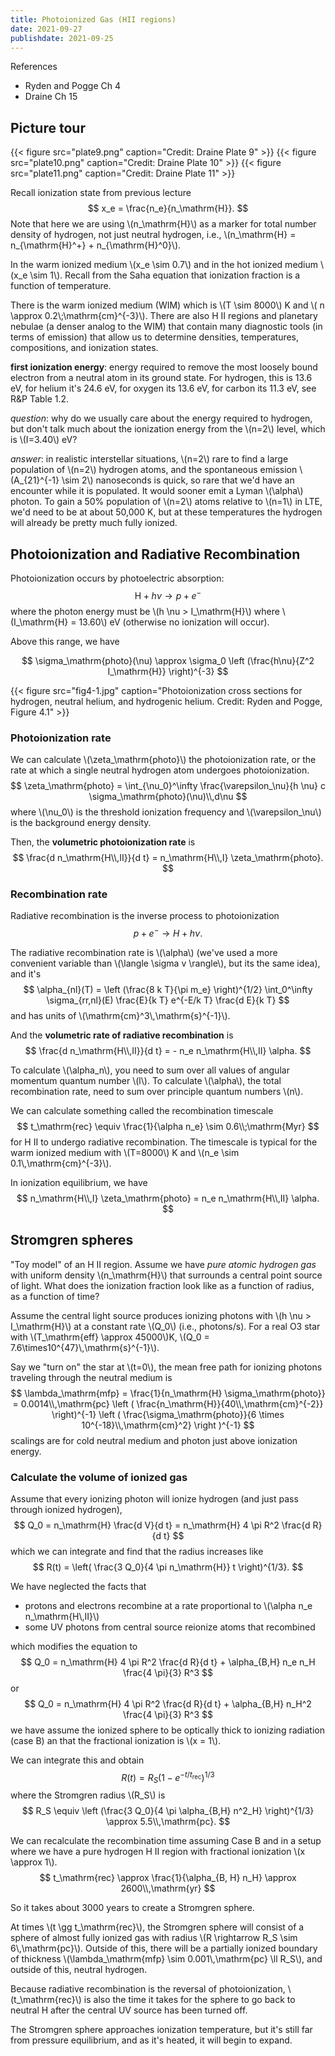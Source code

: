 ```yaml
---
title: Photoionized Gas (HII regions)
date: 2021-09-27
publishdate: 2021-09-25
---
```


References
* Ryden and Pogge Ch 4
* Draine Ch 15

## Picture tour
{{< figure src="plate9.png" caption="Credit: Draine Plate 9" >}}
{{< figure src="plate10.png" caption="Credit: Draine Plate 10" >}}
{{< figure src="plate11.png" caption="Credit: Draine Plate 11" >}}

Recall ionization state from previous lecture
$$
x_e = \frac{n_e}{n_\mathrm{H}}.
$$
Note that here we are using \\(n_\mathrm{H}\\) as a marker for total number density of hydrogen, not just neutral hydrogen, i.e., \\(n_\mathrm{H} = n_{\mathrm{H}^+} + n_{\mathrm{H}^0}\\).

In the warm ionized medium \\(x_e \sim 0.7\\) and in the hot ionized medium \\(x_e \sim 1\\). Recall from the Saha equation that ionization fraction is a function of temperature.

There is the warm ionized medium (WIM) which is \\(T \sim 8000\\) K and \\( n \approx 0.2\\;\mathrm{cm}^{-3}\\). 
There are also H II regions and planetary nebulae (a denser analog to the WIM) that contain many diagnostic tools (in terms of emission) that allow us to determine densities, temperatures, compositions, and ionization states.

**first ionization energy**: energy required to remove the most loosely bound electron from a neutral atom in its ground state. For hydrogen, this is 13.6 eV, for helium it's 24.6 eV, for oxygen its 13.6 eV, for carbon its 11.3 eV, see R&P Table 1.2.

*question*: why do we usually care about the energy required to hydrogen, but don't talk much about the ionization energy from the \\(n=2\\) level, which is \\(I=3.40\\) eV? 

*answer*: in realistic interstellar situations, \\(n=2\\) rare to find a large population of \\(n=2\\) hydrogen atoms, and the spontaneous emission \\(A_{21}^{-1} \sim 2\\) nanoseconds is quick, so rare that we'd have an encounter while it is populated. It would sooner emit a Lyman \\(\alpha\\) photon. To gain a 50% population of \\(n=2\\) atoms relative to \\(n=1\\) in LTE, we'd need to be at about 50,000 K, but at these temperatures the hydrogen will already be pretty much fully ionized.

## Photoionization and Radiative Recombination

Photoionization occurs by photoelectric absorption:
$$
\mathrm{H} + h \nu \rightarrow p + e^-
$$
where the photon energy must be \\(h \nu > I_\mathrm{H}\\) where \\(I_\mathrm{H} = 13.60\\) eV (otherwise no ionization will occur).

Above this range, we have 

$$
\sigma_\mathrm{photo}(\nu) \approx \sigma_0 \left (\frac{h\nu}{Z^2 I_\mathrm{H}} \right)^{-3}
$$

{{< figure src="fig4-1.jpg" caption="Photoionization cross sections for hydrogen, neutral helium, and hydrogenic helium. Credit: Ryden and Pogge, Figure 4.1" >}}

### Photoionization rate 

We can calculate \\(\zeta_\mathrm{photo}\\) the photoionization rate, or the rate at which a single neutral hydrogen atom undergoes photoionization.
$$
\zeta_\mathrm{photo} = \int_{\nu_0}^\infty \frac{\varepsilon_\nu}{h \nu} c \sigma_\mathrm{photo}(\nu)\\,d\nu
$$
where \\(\nu_0\\) is the threshold ionization frequency and \\(\varepsilon_\nu\\) is the background energy density.

Then, the **volumetric photoionization rate** is 
$$
\frac{d n_\mathrm{H\\,II}}{d t} = n_\mathrm{H\\,I} \zeta_\mathrm{photo}.
$$

### Recombination rate 

Radiative recombination is the inverse process to photoionization 
$$
p + e^- \rightarrow H + h \nu.
$$

The radiative recombination rate is \\(\alpha\\) (we've used a more convenient variable than \\(\langle \sigma v \rangle\\), but its the same idea), and it's
$$
\alpha_{nl}(T) = \left (\frac{8 k T}{\pi m_e} \right)^{1/2} \int_0^\infty \sigma_{rr,nl}(E) \frac{E}{k T} e^{-E/k T} \frac{d E}{k T}
$$
and has units of \\(\mathrm{cm}^3\\,\mathrm{s}^{-1}\\).


And the **volumetric rate of radiative recombination** is 
$$
\frac{d n_\mathrm{H\\,II}}{d t} = - n_e n_\mathrm{H\\,II} \alpha.
$$

To calculate \\(\alpha_n\\), you need to sum over all values of angular momentum quantum number \\(l\\). To calculate \\(\alpha\\), the total recombination rate, need to sum over principle quantum numbers \\(n\\).

We can calculate something called the recombination timescale
$$
t_\mathrm{rec} \equiv \frac{1}{\alpha n_e} \sim 0.6\\;\mathrm{Myr}
$$
for H II to undergo radiative recombination. The timescale is typical for the warm ionized medium with \\(T=8000\\) K and \\(n_e \sim 0.1\\,\mathrm{cm}^{-3}\\).

In ionization equilibrium, we have 
$$
n_\mathrm{H\\,I} \zeta_\mathrm{photo} = n_e n_\mathrm{H\\,II} \alpha.
$$


## Stromgren spheres

"Toy model" of an H II region. Assume we have *pure atomic hydrogen gas* with uniform density \\(n_\mathrm{H}\\) that surrounds a central point source of light. What does the ionization fraction look like as a function of radius, as a function of time?

Assume the central light source produces ionizing photons with \\(h \nu > I_\mathrm{H}\\) at a constant rate \\(Q_0\\) (i.e., photons/s). For a real O3 star with \\(T_\mathrm{eff} \approx 45000\\)K, \\(Q_0 = 7.6\times10^{47}\\,\mathrm{s}^{-1}\\).

Say we "turn on" the star at \\(t=0\\), the mean free path for ionizing photons traveling through the neutral medium is 
$$
\lambda_\mathrm{mfp} = \frac{1}{n_\mathrm{H} \sigma_\mathrm{photo}} = 0.0014\\,\mathrm{pc} \left ( \frac{n_\mathrm{H}}{40\\,\mathrm{cm}^{-2}} \right)^{-1} \left ( \frac{\sigma_\mathrm{photo}}{6 \times 10^{-18}\\,\mathrm{cm}^2} \right )^{-1}
$$
scalings are for cold neutral medium and photon just above ionization energy.

### Calculate the volume of ionized gas

Assume that every ionizing photon will ionize hydrogen (and just pass through ionized hydrogen), 
$$
Q_0 = n_\mathrm{H} \frac{d V}{d t} = n_\mathrm{H} 4 \pi R^2 \frac{d R}{d t}
$$
which we can integrate and find that the radius increases like 
$$
R(t) = \left( \frac{3 Q_0}{4 \pi n_\mathrm{H}} t \right)^{1/3}.
$$

We have neglected the facts that 
* protons and electrons recombine at a rate proportional to \\(\alpha n_e n_\mathrm{H\\,II}\\)
* some UV photons from central source reionize atoms that recombined

which modifies the equation to 
$$
Q_0 = n_\mathrm{H} 4 \pi R^2 \frac{d R}{d t} + \alpha_{B,H} n_e n_H \frac{4 \pi}{3} R^3
$$
or
$$
Q_0 = n_\mathrm{H} 4 \pi R^2 \frac{d R}{d t} + \alpha_{B,H} n_H^2 \frac{4 \pi}{3} R^3
$$
we have assume the ionized sphere to be optically thick to ionizing radiation (case B) an that the fractional ionization is \\(x = 1\\).

We can integrate this and obtain
$$
R(t) = R_S \left (1 - e^{-t/t_\mathrm{rec}} \right)^{1/3}
$$
where the Stromgren radius \\(R_S\\) is 
$$
R_S \equiv \left (\frac{3 Q_0}{4 \pi \alpha_{B,H} n^2_H} \right)^{1/3} \approx 5.5\\,\mathrm{pc}.
$$

We can recalculate the recombination time assuming Case B and in a setup where we have a pure hydrogen H II region with fractional ionization \\(x \approx 1\\).
$$
t_\mathrm{rec} \approx \frac{1}{\alpha_{B, H} n_H} \approx 2600\\,\mathrm{yr}
$$

So it takes about 3000 years to create a Stromgren sphere.

At times \\(t \gg t_\mathrm{rec}\\), the Stromgren sphere will consist of a sphere of almost fully ionized gas with radius \\(R \rightarrow R_S \sim 6\\,\mathrm{pc}\\). Outside of this, there will be a partially ionized boundary of thickness \\(\lambda_\mathrm{mfp} \sim 0.001\\,\mathrm{pc} \ll R_S\\), and outside of this, neutral hydrogen.

Because radiative recombination is the reversal of photoionization, \\(t_\mathrm{rec}\\) is also the time it takes for the sphere to go back to neutral H after the central UV source has been turned off.

The Stromgren sphere approaches ionization temperature, but it's still far from pressure equilibrium, and as it's heated, it will begin to expand.

